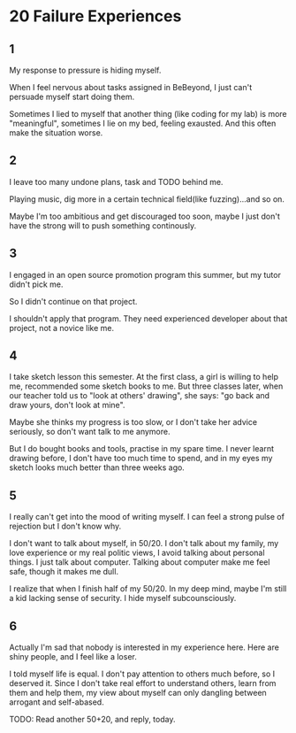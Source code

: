 20 Failure Experiences
======================


## 1

My response to pressure is hiding myself.

When I feel nervous about tasks assigned in BeBeyond, I just can't persuade myself start doing them.

Sometimes I lied to myself that another thing (like coding for my lab) is more "meaningful", sometimes I lie on my bed, feeling exausted. And this often make the situation worse.



## 2

I leave too many undone plans, task and TODO behind me.

Playing music, dig more in a certain technical field(like fuzzing)...and so on.

Maybe I'm too ambitious and get discouraged too soon, maybe I just don't have the strong will to push something continously.


## 3

I engaged in an open source promotion program this summer, but my tutor didn't pick me.

So I didn't continue on that project.

I shouldn't apply that program. They need experienced developer about that project, not a novice like me.


## 4

I take sketch lesson this semester. At the first class, a girl is willing to help me, recommended some sketch books to me. But three classes later, when our teacher told us to "look at others' drawing", she says: "go back and draw yours, don't look at mine".

Maybe she thinks my progress is too slow, or I don't take her advice seriously, so don't want talk to me anymore.

But I do bought books and tools, practise in my spare time. I never learnt drawing before, I don't have too much time to spend, and in my eyes my sketch looks much better than three weeks ago.


## 5

I really can't get into the mood of writing myself. I can feel a strong pulse of rejection but I don't know why.

I don't want to talk about myself, in 50/20. I don't talk about my family, my love experience or my real politic views, I avoid talking about personal things. I just talk about computer. Talking about computer make me feel safe, though it makes me dull.

I realize that when I finish half of my 50/20. In my deep mind, maybe I'm still a kid lacking sense of security. I hide myself subcounsciously.


## 6

Actually I'm sad that nobody is interested in my experience here. Here are shiny people, and I feel like a loser.

I told myself life is equal. I don't pay attention to others much before, so I deserved it. Since I don't take real effort to understand others, learn from them and help them, my view about myself can only dangling between arrogant and self-abased.

TODO: Read another 50+20, and reply, today.

